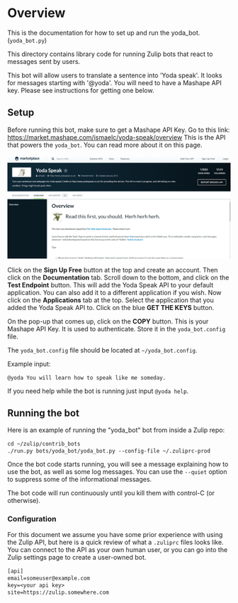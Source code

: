 # Overview

This is the documentation for how to set up and run the yoda_bot. (`yoda_bot.py`)

This directory contains library code for running Zulip
bots that react to messages sent by users.

This bot will allow users to translate a sentence into 'Yoda speak'.
It looks for messages starting with '@yoda'. You will need to have a
Mashape API key. Please see instructions for getting one below.

## Setup

Before running this bot, make sure to get a Mashape API Key.
Go to this link:
<https://market.mashape.com/ismaelc/yoda-speak/overview>
This is the API that powers the `yoda_bot`. You can read more about it
on this page.

![yoda api overview](assets/yoda-speak-api.png)

Click on the **Sign Up Free** button at the top and create
an account. Then click on the **Documentation** tab. Scroll down to the
bottom, and click on the **Test Endpoint** button.
This will add the Yoda Speak API to your default application. You can
also add it to a different application if you wish. Now click on the
**Applications** tab at the top. Select the application that you added
the Yoda Speak API to. Click on the blue **GET THE KEYS** button.

On the pop-up that comes up, click on the **COPY** button.
This is your Mashape API Key. It is used
to authenticate. Store it in the `yoda_bot.config` file.

The `yoda_bot.config` file should be located at `~/yoda_bot.config`.

Example input:

    @yoda You will learn how to speak like me someday.

If you need help while the bot is running just input `@yoda help`.

## Running the bot

Here is an example of running the "yoda_bot" bot from
inside a Zulip repo:

    cd ~/zulip/contrib_bots
    ./run.py bots/yoda_bot/yoda_bot.py --config-file ~/.zuliprc-prod

Once the bot code starts running, you will see a
message explaining how to use the bot, as well as
some log messages.  You can use the `--quiet` option
to suppress some of the informational messages.

The bot code will run continuously until you kill them with
control-C (or otherwise).

### Configuration

For this document we assume you have some prior experience
with using the Zulip API, but here is a quick review of
what a `.zuliprc` files looks like.  You can connect to the
API as your own human user, or you can go into the Zulip settings
page to create a user-owned bot.

    [api]
    email=someuser@example.com
    key=<your api key>
    site=https://zulip.somewhere.com
